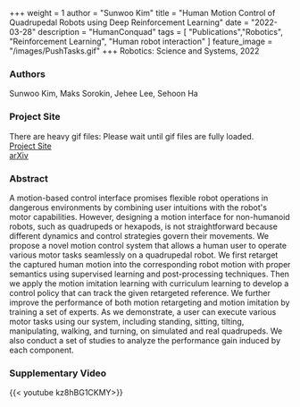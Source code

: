 +++
weight = 1
author = "Sunwoo Kim"
title = "Human Motion Control of Quadrupedal Robots using Deep Reinforcement Learning"
date = "2022-03-28"
description = "HumanConquad"
tags = [
    "Publications","Robotics", "Reinforcement Learning", "Human robot interaction"
]
feature_image = "/images/PushTasks.gif"
+++
Robotics: Science and Systems, 2022
<!--more-->
### Authors
Sunwoo Kim, Maks Sorokin, Jehee Lee, Sehoon Ha

### Project Site
There are heavy gif files: Please wait until gif files are fully loaded. \
[Project Site](https://sites.google.com/view/humanconquad)  
[arXiv](https://arxiv.org/abs/2204.13336)


### Abstract
A motion-based control interface promises flexible robot operations in dangerous environments by combining user intuitions with the robot's motor capabilities. However, designing a motion interface for non-humanoid robots, such as quadrupeds or hexapods, is not straightforward because different dynamics and control strategies govern their movements. We propose a novel motion control system that allows a human user to operate various motor tasks seamlessly on a quadrupedal robot. We first retarget the captured human motion into the corresponding robot motion with proper semantics using supervised learning and post-processing techniques. Then we apply the motion imitation learning with curriculum learning to develop a control policy that can track the given retargeted reference. We further improve the performance of both motion retargeting and motion imitation by training a set of experts. As we demonstrate, a user can execute various motor tasks using our system, including standing, sitting, tilting, manipulating, walking, and turning, on simulated and real quadrupeds. We also conduct a set of studies to analyze the performance gain induced by each component.

### Supplementary Video

{{< youtube kz8hBG1CKMY>}}
